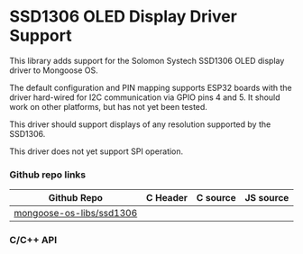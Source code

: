 # SSD1306 OLED Display Driver Support

This library adds support for the Solomon Systech SSD1306 OLED display driver to Mongoose OS.

The default configuration and PIN mapping supports ESP32 boards with the driver hard-wired for I2C communication via GPIO pins 4 and 5. It should work on other platforms, but has not yet been tested.

This driver should support displays of any resolution supported by the SSD1306.

This driver does not yet support SPI operation.


### Github repo links
| Github Repo | C Header | C source  | JS source |
| ----------- | -------- | --------  | ----------------- |
| [mongoose-os-libs/ssd1306](https://github.com/mongoose-os-libs/ssd1306) | &nbsp; | &nbsp;  | &nbsp;         |


### C/С++ API
